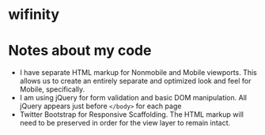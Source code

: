 wifinity
========

# Notes about my code #
* I have separate HTML markup for Nonmobile and Mobile viewports.  This allows us to create an entirely separate and optimized look and feel for Mobile, specifically.
* I am using jQuery for form validation and basic DOM manipulation.  All jQuery appears just before `</body>` for each page
* Twitter Bootstrap for Responsive Scaffolding.  The HTML markup will need to be preserved in order for the view layer to remain intact.